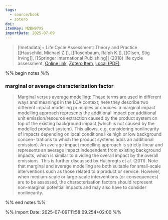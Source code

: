 ```yaml
---
tags:
  - source/book
  - zotero
doi: 
itemKey: M2BH97XS
importDate: 2025-07-09
---
```

>[!metadata]+
> Life Cycle Assessment: Theory and Practice
> [[Hauschild, Michael Z.]], [[Rosenbaum, Ralph K.]], [[Olsen, Stig Irving]], 
> [[Springer International Publishing]] (2018)
> life cycle assessment, 
> [Online link](https://link.springer.com/10.1007/978-3-319-56475-3), [Zotero Item](zotero://select/library/items/M2BH97XS), [Local (PDF)](file://C:/Users/aburg/Documents/references/zotero/storage/4DKAHMHY/Hauschild2018_LifeCycle.pdf), 

%% begin notes %%
### marginal or average characterization factor
>Marginal versus average modelling: These terms are used in different ways and meanings in the LCA context; here they describe two different impact modelling principles or choices: a marginal impact modelling approach represents the additional impact per additional unit emission/resource extraction caused by the product system on top of the existing background impact (which is not caused by the modelled product system). This allows, e.g. considering nonlinearity of impacts depending on local conditions like high or low background concen- trations to which the product systems adds an additional emission). An average impact modelling approach is strictly linear and represents an average impact independent from existing background impacts, which is similar to dividing the overall impact by the overall emissions. This is further discussed by Huijbregts et al. (2011). Note that marginal and average modelling are both suitable for small-scale interventions such as those related to a product or service. However, when medium-scale or large-scale interventions (or consequences) are to be assessed, the characterisation factors should represent non-marginal potential impacts and may also have to consider nonlinearity.

%% end notes %%

%% Import Date: 2025-07-09T11:58:09.254+02:00 %%

